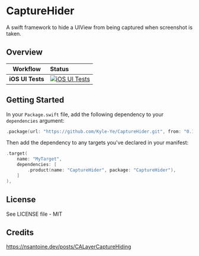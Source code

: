 # CaptureHider

A swift framework to hide a UIView from being captured when screenshot is taken.

## Overview

| **Workflow** | **Status** |
|-|:-|
| **iOS UI Tests** | [![iOS UI Tests](https://github.com/Kyle-Ye/CaptureHider/actions/workflows/ios.yml/badge.svg)](https://github.com/Kyle-Ye/CaptureHider/actions/workflows/ios.yml) |

## Getting Started

In your `Package.swift` file, add the following dependency to your `dependencies` argument:

```swift
.package(url: "https://github.com/Kyle-Ye/CaptureHider.git", from: "0.1.0"),
```

Then add the dependency to any targets you've declared in your manifest:

```swift
.target(
    name: "MyTarget", 
    dependencies: [
        .product(name: "CaptureHider", package: "CaptureHider"),
    ]
),
```

## License

See LICENSE file - MIT

## Credits

https://nsantoine.dev/posts/CALayerCaptureHiding